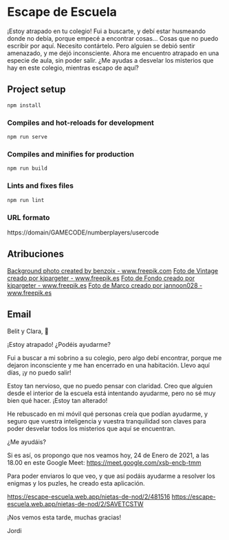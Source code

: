 # Escape de Escuela

¡Estoy atrapado en tu colegio! Fui a buscarte, y debí estar husmeando donde no debía, porque empecé a encontrar cosas...
Cosas que no puedo escribir por aquí. Necesito contártelo. Pero alguien se debió sentir amenazado, y me dejó inconsciente.
Ahora me encuentro atrapado en una especie de aula, sin poder salir. ¿Me ayudas a desvelar los misterios que hay en este
colegio, mientras escapo de aquí?


## Project setup
```
npm install
```

### Compiles and hot-reloads for development
```
npm run serve
```

### Compiles and minifies for production
```
npm run build
```

### Lints and fixes files
```
npm run lint
```

### URL formato

https://domain/GAMECODE/numberplayers/usercode

## Atribuciones

<a href='https://www.freepik.com/photos/background'>Background photo created by benzoix - www.freepik.com</a>
<a href='https://www.freepik.es/photos/vintage'>Foto de Vintage creado por kjpargeter - www.freepik.es</a>
<a href='https://www.freepik.es/photos/fondo'>Foto de Fondo creado por kjpargeter - www.freepik.es</a>
<a href='https://www.freepik.es/fotos/marco'>Foto de Marco creado por jannoon028 - www.freepik.es</a>

## Email

Belit y Clara, 👋

¡Estoy atrapado! ¿Podéis ayudarme?

Fui a buscar a mi sobrino a su colegio, pero algo debí encontrar, porque me dejaron inconsciente
y me han encerrado en una habitación. Llevo aquí días, ¡y no puedo salir!

Estoy tan nervioso, que no puedo pensar con claridad. Creo que alguien desde el interior de la escuela
está intentando ayudarme, pero no sé muy bien qué hacer. ¡Estoy tan alterado!

He rebuscado en mi móvil qué personas creía que podían ayudarme, y seguro que vuestra inteligencia y vuestra
tranquilidad son claves para poder desvelar todos los misterios que aquí se encuentran.

¿Me ayudáis?

Si es así, os propongo que nos veamos hoy, 24 de Enero de 2021, a las 18.00 en este Google Meet:
https://meet.google.com/xsb-encb-tmm

Para poder enviaros lo que veo, y que así podáis ayudarme a resolver los enigmas y los puzles, he creado
esta aplicación.

https://escape-escuela.web.app/nietas-de-nod/2/481516
https://escape-escuela.web.app/nietas-de-nod/2/SAVETCSTW

¡Nos vemos esta tarde, muchas gracias!

Jordi
